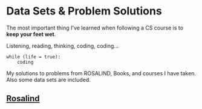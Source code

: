 # Data Sets & Problem Solutions

The most important thing I've learned when following a CS course is to **keep your feet wet**.      

Listening, reading, thinking, coding, coding...
```
while (life = true):
    coding
```

My solutions to problems from ROSALIND, Books, and courses I have taken. Also some data sets are included.
## [Rosalind](http://rosalind.info/problems/locations/)
